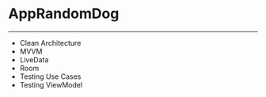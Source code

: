 # AppRandomDog
---

* Clean Architecture
* MVVM
* LiveData
* Room
* Testing Use Cases
* Testing ViewModel
 
